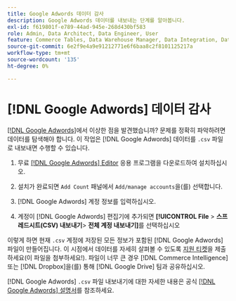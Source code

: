 ```yaml
---
title: Google Adwords 데이터 감사
description: Google Adwords 데이터를 내보내는 단계를 알아봅니다.
exl-id: f619801f-e789-44ad-945e-268d430bf583
role: Admin, Data Architect, Data Engineer, User
feature: Commerce Tables, Data Warehouse Manager, Data Integration, Data Import/Export
source-git-commit: 6e2f9e4a9e91212771e6f6baa8c2f8101125217a
workflow-type: tm+mt
source-wordcount: '135'
ht-degree: 0%

---
```


# [!DNL Google Adwords] 데이터 감사

[[!DNL Google Adwords]](../integrations/google-adwords.md)에서 이상한 점을 발견했습니까? 문제를 정확히 파악하려면 데이터를 탐색해야 합니다. 이 작업은 [!DNL Google Adwords] 데이터를 `.csv` 파일로 내보내면 수행할 수 있습니다.

1. 무료 [[!DNL Google Adwords] Editor](https://ads.google.com/home/tools/ads-editor/) 응용 프로그램을 다운로드하여 설치하십시오.

1. 설치가 완료되면 `Add Count` 패널에서 `Add/manage accounts`을(를) 선택합니다.

1. [!DNL Google Adwords] 계정 정보를 입력하십시오.

1. 계정이 [!DNL Google Adwords] 편집기에 추가되면 **[!UICONTROL File** > **&#x200B;스프레드시트(CSV) 내보내기&#x200B;**> **전체 계정 내보내기]**&#x200B;를 선택하십시오

이렇게 하면 현재 `.csv` 계정에 저장된 모든 정보가 포함된 [!DNL Google Adwords] 파일이 만들어집니다. 이 시점에서 데이터를 자세히 살펴볼 수 있도록 [지원 티켓](https://experienceleague.adobe.com/docs/commerce-knowledge-base/kb/troubleshooting/miscellaneous/mbi-service-policies.html?lang=ko)을 제출하세요(이 파일을 첨부하세요!). 파일이 너무 큰 경우 [!DNL Commerce Intelligence] 또는 [!DNL Dropbox]을(를) 통해 [!DNL Google Drive] 팀과 공유하십시오.

[!DNL Google Adwords] `.csv` 파일 내보내기에 대한 자세한 내용은 공식 [[!DNL Google Adwords] 설명서](https://support.google.com/google-ads/editor/answer/38657?hl=en)를 참조하세요.
